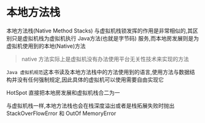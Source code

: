 # 本地方法栈

本地方法栈(Native Method Stacks) 与虚拟机栈锁发挥的作用是非常相似的,其区别只是虚拟机栈为虚拟机执行 Java方法(也就是字节码) 服务,而本地房发展则是为虚拟机使用到的本地(Native)方法

> native 方法实际上是虚拟机没有办法使用平台无关性技术来实现的方法

`Java 虚拟机规范`这本书读及本地方法栈中的方法使用到的语言,使用方法与数据结构并没有任何强制规定,因此具体的虚拟机可以使用需要自由实现它

HotSpot 直接把本地房发展和虚拟机栈合二为一 

与虚拟机栈一样,本地方法栈也会在栈深度溢出或者是栈拓展失败时抛出 StackOverFlowError 和 OutOf MemoryError

